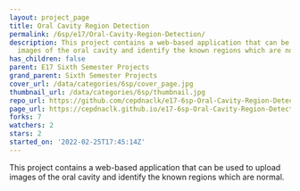 ```yaml
---
layout: project_page
title: Oral Cavity Region Detection
permalink: /6sp/e17/Oral-Cavity-Region-Detection/
description: This project contains a web-based application that can be used to upload
  images of the oral cavity and identify the known regions which are normal.
has_children: false
parent: E17 Sixth Semester Projects
grand_parent: Sixth Semester Projects
cover_url: /data/categories/6sp/cover_page.jpg
thumbnail_url: /data/categories/6sp/thumbnail.jpg
repo_url: https://github.com/cepdnaclk/e17-6sp-Oral-Cavity-Region-Detection
page_url: https://cepdnaclk.github.io/e17-6sp-Oral-Cavity-Region-Detection
forks: 7
watchers: 2
stars: 2
started_on: '2022-02-25T17:45:14Z'
---
```


This project contains a web-based application that can be used to upload images of the oral cavity and identify the known regions which are normal.